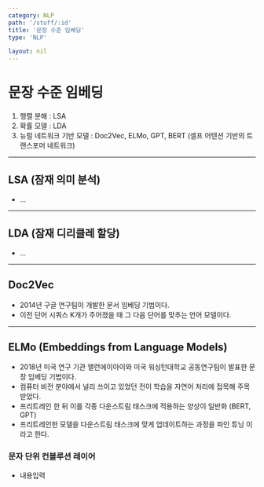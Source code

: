 ```yaml
---
category: NLP
path: '/stuff/:id'
title: '문장 수준 임베딩'
type: 'NLP'

layout: nil
---
```


# 문장 수준 임베딩

1. 행렬 분해 : LSA
2. 확률 모델 : LDA
3. 뉴럴 네트워크 기반 모델 : Doc2Vec, ELMo, GPT, BERT (셀프 어텐션 기반의 트랜스포머 네트워크)

***

## LSA (잠재 의미 분석)

- ...

***

## LDA (잠재 디리클레 할당)

- ...

***

## Doc2Vec

- 2014년 구글 연구팀이 개발한 문서 임베딩 기법이다.
- 이전 단어 시쿼스 K개가 주어졌을 때 그 다음 단어를 맞추는 언어 모델이다.

***

## ELMo (Embeddings from Language Models)

- 2018년 미국 연구 기관 앨런에이아이와 미국 워싱턴대학교 공동연구팀이 발표한 문장 임베딩 기법이다.
- 컴퓨터 비전 분야에서 널리 쓰이고 있었던 전이 학습을 자연어 처리에 접목해 주목받았다.
- 프리트레인 한 뒤 이를 각종 다운스트림 태스크에 적용하는 양상이 일반화 (BERT, GPT)
- 프리트레인한 모델을 다운스트림 태스크에 맞게 업데이트하는 과정을 파인 튜닝 이라고 한다.

### 문자 단위 컨볼루션 레이어

- 내용입력
